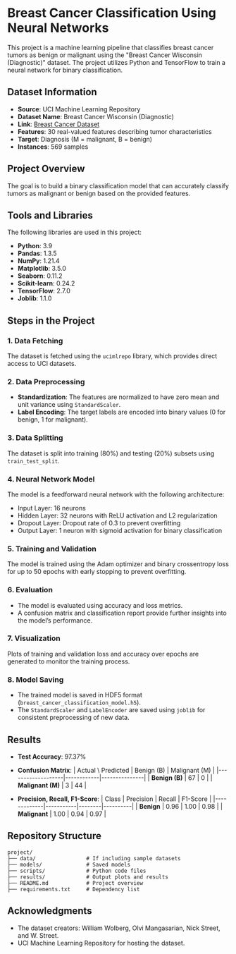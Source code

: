 # Breast Cancer Classification Using Neural Networks

This project is a machine learning pipeline that classifies breast cancer tumors as benign or malignant using the "Breast Cancer Wisconsin (Diagnostic)" dataset. The project utilizes Python and TensorFlow to train a neural network for binary classification.

## Dataset Information
- **Source**: UCI Machine Learning Repository
- **Dataset Name**: Breast Cancer Wisconsin (Diagnostic)
- **Link**: [Breast Cancer Dataset](https://archive.ics.uci.edu/ml/datasets/Breast+Cancer+Wisconsin+%28Diagnostic%29)
- **Features**: 30 real-valued features describing tumor characteristics
- **Target**: Diagnosis (M = malignant, B = benign)
- **Instances**: 569 samples

## Project Overview
The goal is to build a binary classification model that can accurately classify tumors as malignant or benign based on the provided features.

## Tools and Libraries
The following libraries are used in this project:
- **Python**: 3.9
- **Pandas**: 1.3.5
- **NumPy**: 1.21.4
- **Matplotlib**: 3.5.0
- **Seaborn**: 0.11.2
- **Scikit-learn**: 0.24.2
- **TensorFlow**: 2.7.0
- **Joblib**: 1.1.0

## Steps in the Project
### 1. Data Fetching
The dataset is fetched using the `ucimlrepo` library, which provides direct access to UCI datasets.

### 2. Data Preprocessing
- **Standardization**: The features are normalized to have zero mean and unit variance using `StandardScaler`.
- **Label Encoding**: The target labels are encoded into binary values (0 for benign, 1 for malignant).

### 3. Data Splitting
The dataset is split into training (80%) and testing (20%) subsets using `train_test_split`.

### 4. Neural Network Model
The model is a feedforward neural network with the following architecture:
- Input Layer: 16 neurons
- Hidden Layer: 32 neurons with ReLU activation and L2 regularization
- Dropout Layer: Dropout rate of 0.3 to prevent overfitting
- Output Layer: 1 neuron with sigmoid activation for binary classification

### 5. Training and Validation
The model is trained using the Adam optimizer and binary crossentropy loss for up to 50 epochs with early stopping to prevent overfitting.

### 6. Evaluation
- The model is evaluated using accuracy and loss metrics.
- A confusion matrix and classification report provide further insights into the model’s performance.

### 7. Visualization
Plots of training and validation loss and accuracy over epochs are generated to monitor the training process.

### 8. Model Saving
- The trained model is saved in HDF5 format (`breast_cancer_classification_model.h5`).
- The `StandardScaler` and `LabelEncoder` are saved using `joblib` for consistent preprocessing of new data.

## Results
- **Test Accuracy**: 97.37%
- **Confusion Matrix**:
  | Actual \ Predicted | Benign (B) | Malignant (M) |
  |-------------------|------------|---------------|
  | **Benign (B)**    | 67         | 0             |
  | **Malignant (M)** | 3          | 44            |

- **Precision, Recall, F1-Score**:
  | Class       | Precision | Recall | F1-Score |
  |-------------|-----------|--------|----------|
  | **Benign**  | 0.96      | 1.00   | 0.98     |
  | **Malignant** | 1.00    | 0.94   | 0.97     |

## Repository Structure
```
project/
├── data/                # If including sample datasets
├── models/              # Saved models
├── scripts/             # Python code files
├── results/             # Output plots and results
├── README.md            # Project overview
├── requirements.txt     # Dependency list
```



## Acknowledgments
- The dataset creators: William Wolberg, Olvi Mangasarian, Nick Street, and W. Street.
- UCI Machine Learning Repository for hosting the dataset.

